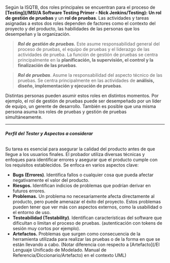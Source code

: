 Según la ISQTB, dos roles principales se encuentran para el proceso de **[Testing](/MSI/A Software Testing Primer - Nick Jenkins/Testing):** 
**Un rol de gestión de pruebas** y un **rol de pruebas**. 
Las actividades y tareas asignadas a estos dos roles dependen de factores como el contexto del proyecto y del producto, las habilidades de las personas que los desempeñan y la organización.

> ***Rol de gestión de pruebas.*** Este asume responsabilidad general del proceso de pruebas, el equipo de pruebas y el liderazgo de las actividades de prueba. La función de gestión de pruebas se centra principalmente en la **planificación, la supervisión, el control y la finalización de las pruebas**.

> ***Rol de pruebas***. Asume la responsabilidad del aspecto técnico de las pruebas. Se centra principalmente en las actividades de **análisis, diseño, implementación y ejecución de pruebas**.

Distintas personas pueden asumir estos roles en distintos momentos. Por ejemplo, el rol de gestión de pruebas puede ser desempeñado por un líder de equipo, un gerente de desarrollo. 
También es posible que una misma persona asuma los roles de pruebas y gestión de pruebas simultáneamente.
****
###### **Perfil del Tester y Aspectos a considerar**
Su tarea es esencial para asegurar la calidad del producto antes de que llegue a los usuarios finales. El probador utiliza diversas técnicas y enfoques para identificar errores y asegurar que el producto cumple con los requisitos establecidos. Se enfoca en varios aspectos clave:	

- **Bugs (Errores)**. Identifica fallos o cualquier cosa que pueda afectar negativamente el valor del producto.
- **Riesgos.** Identifican indicios de problemas que podrían derivar en futuros errores.
- **Problemas.** Un problema no necesariamente afecta directamente al producto, pero puede amenazar el éxito del proyecto. Estos problemas pueden tener que ver más con aspectos externos, como la usabilidad o el entorno de uso. 
- **Testeabilidad (Testability)**. Identifican características del software que dificultan o limitan el proceso de pruebas. (autenticación con tokens de sesión muy cortos por ejemplo).
- **Artefactos.** Problemas que surgen como consecuencia de la herramienta utilizada para realizar las pruebas o de la forma en que se están llevando a cabo. (Notar diferencia con respecto a [Artefacto](/El Lenguaje Unificado de Modelado. Manual de Referencia/Diccionario/Artefacto) en el contexto UML)
	
	